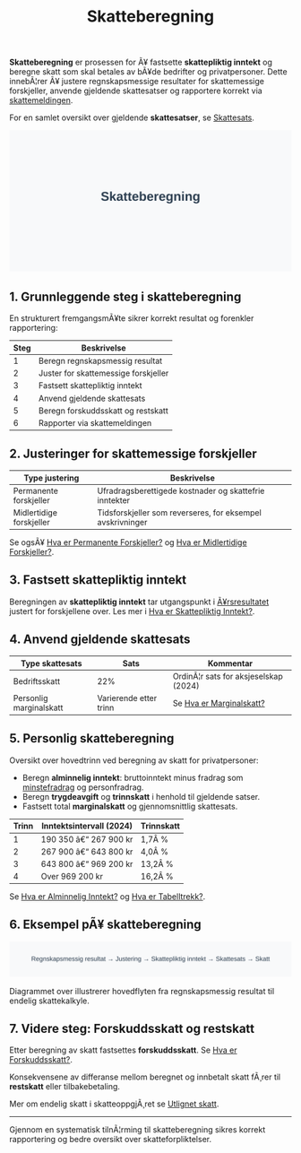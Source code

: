 ﻿---
title: "Skatteberegning"
meta_title: "Skatteberegning"
meta_description: '**Skatteberegning** er prosessen for Ã¥ fastsette **skattepliktig inntekt** og beregne skatt som skal betales av bÃ¥de bedrifter og privatpersoner. Dette innebÃ...'
slug: skatteberegning
type: blog
layout: pages/single
---

**Skatteberegning** er prosessen for Ã¥ fastsette **skattepliktig inntekt** og beregne skatt som skal betales av bÃ¥de bedrifter og privatpersoner. Dette innebÃ¦rer Ã¥ justere regnskapsmessige resultater for skattemessige forskjeller, anvende gjeldende skattesatser og rapportere korrekt via [skattemeldingen](/blogs/regnskap/skattemelding "Skattemelding - Komplett Guide til Utfylling og Innlevering").

For en samlet oversikt over gjeldende **skattesatser**, se [Skattesats](/blogs/regnskap/skattesats "Skattesats: Oversikt over Norske Skattesatser").

![Skatteberegning](skatteberegning-image.svg)

## 1. Grunnleggende steg i skatteberegning

En strukturert fremgangsmÃ¥te sikrer korrekt resultat og forenkler rapportering:

| Steg | Beskrivelse |
|------|-------------|
| 1    | Beregn regnskapsmessig resultat |
| 2    | Juster for skattemessige forskjeller |
| 3    | Fastsett skattepliktig inntekt |
| 4    | Anvend gjeldende skattesats |
| 5    | Beregn forskuddsskatt og restskatt |
| 6    | Rapporter via skattemeldingen |

## 2. Justeringer for skattemessige forskjeller

| Type justering          | Beskrivelse |
|-------------------------|-------------|
| Permanente forskjeller  | Ufradragsberettigede kostnader og skattefrie inntekter |
| Midlertidige forskjeller | Tidsforskjeller som reverseres, for eksempel avskrivninger |

Se ogsÃ¥ [Hva er Permanente Forskjeller?](/blogs/regnskap/permanente-forskjeller "Hva er Permanente Forskjeller? Midlertidige vs Permanente Forskjeller") og [Hva er Midlertidige Forskjeller?](/blogs/regnskap/midlertidige-forskjeller "Hva er Midlertidige Forskjeller? Tidsforskjeller i Skattemessig Behandling").

## 3. Fastsett skattepliktig inntekt

Beregningen av **skattepliktig inntekt** tar utgangspunkt i [Ã¥rsresultatet](/blogs/regnskap/hva-er-arsresultat "Hva er Ã…rsresultat? Beregning og Betydning i Regnskap") justert for forskjellene over. Les mer i [Hva er Skattepliktig Inntekt?](/blogs/regnskap/hva-er-skattepliktig-inntekt "Hva er Skattepliktig Inntekt? Beregning og Optimalisering").

## 4. Anvend gjeldende skattesats

| Type skattesats    | Sats | Kommentar |
|--------------------|------|-----------|
| Bedriftsskatt      | 22%  | OrdinÃ¦r sats for aksjeselskap (2024) |
| Personlig marginalskatt | Varierende etter trinn | Se [Hva er Marginalskatt?](/blogs/regnskap/hva-er-marginalskatt "Hva er Marginalskatt? Hvordan Beregnes Marginalskatt") |
## 5. Personlig skatteberegning

Oversikt over hovedtrinn ved beregning av skatt for privatpersoner:

* Beregn **alminnelig inntekt**: bruttoinntekt minus fradrag som [minstefradrag](/blogs/regnskap/hva-er-minstefradrag "Hva er Minstefradrag? Standardfradrag i Norsk Skatt") og personfradrag.
* Beregn **trygdeavgift** og **trinnskatt** i henhold til gjeldende satser.
* Fastsett total **marginalskatt** og gjennomsnittlig skattesats.

| Trinn | Inntektsintervall (2024) | Trinnskatt |
|-------|--------------------------|------------|
| 1     | 190 350 â€“ 267 900 kr     | 1,7Â %      |
| 2     | 267 900 â€“ 643 800 kr     | 4,0Â %      |
| 3     | 643 800 â€“ 969 200 kr     | 13,2Â %     |
| 4     | Over 969 200 kr          | 16,2Â %     |

Se [Hva er Alminnelig Inntekt?](/blogs/regnskap/alminnelig-inntekt "Hva er Alminnelig Inntekt? Beregning av Skattepliktig Inntekt for Personer") og [Hva er Tabelltrekk?](/blogs/regnskap/hva-er-tabelltrekk "Hva er Tabelltrekk? Komplett Guide til Skattetrekk og Trekkberegning").

## 6. Eksempel pÃ¥ skatteberegning

![Skatteberegning Diagram](skatteberegning-diagram.svg)

Diagrammet over illustrerer hovedflyten fra regnskapsmessig resultat til endelig skattekalkyle.

## 7. Videre steg: Forskuddsskatt og restskatt

Etter beregning av skatt fastsettes **forskuddsskatt**. Se [Hva er Forskuddsskatt?](/blogs/regnskap/hva-er-forskuddsskatt "Hva er Forskuddsskatt? Betaling av Skatt i Forkant").

Konsekvensene av differanse mellom beregnet og innbetalt skatt fÃ¸rer til **restskatt** eller tilbakebetaling.

Mer om endelig skatt i skatteoppgjÃ¸ret se [Utlignet skatt](/blogs/regnskap/utlignet-skatt "Utlignet skatt â€“ Forklaring av endelig skatteoppgjÃ¸r").

---

Gjennom en systematisk tilnÃ¦rming til skatteberegning sikres korrekt rapportering og bedre oversikt over skatteforpliktelser.
